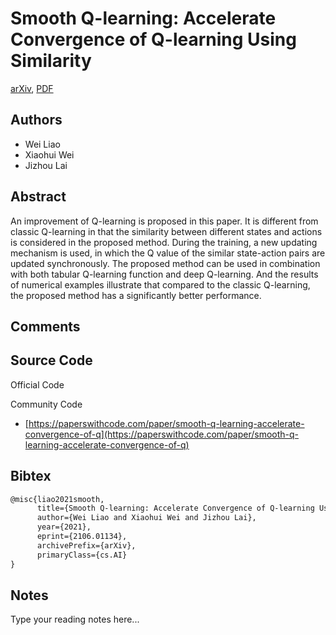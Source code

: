 
# Smooth Q-learning: Accelerate Convergence of Q-learning Using Similarity

[arXiv](https://arxiv.org/abs/2106.01134), [PDF](https://arxiv.org/pdf/2106.01134.pdf)

## Authors

- Wei Liao
- Xiaohui Wei
- Jizhou Lai

## Abstract

An improvement of Q-learning is proposed in this paper. It is different from classic Q-learning in that the similarity between different states and actions is considered in the proposed method. During the training, a new updating mechanism is used, in which the Q value of the similar state-action pairs are updated synchronously. The proposed method can be used in combination with both tabular Q-learning function and deep Q-learning. And the results of numerical examples illustrate that compared to the classic Q-learning, the proposed method has a significantly better performance.

## Comments



## Source Code

Official Code



Community Code

- [https://paperswithcode.com/paper/smooth-q-learning-accelerate-convergence-of-q](https://paperswithcode.com/paper/smooth-q-learning-accelerate-convergence-of-q)

## Bibtex

```tex
@misc{liao2021smooth,
      title={Smooth Q-learning: Accelerate Convergence of Q-learning Using Similarity}, 
      author={Wei Liao and Xiaohui Wei and Jizhou Lai},
      year={2021},
      eprint={2106.01134},
      archivePrefix={arXiv},
      primaryClass={cs.AI}
}
```

## Notes

Type your reading notes here...

